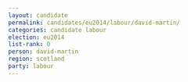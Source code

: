 ```yaml
---
layout: candidate
permalink: candidates/eu2014/labour/david-martin/
categories: candidate labour
election: eu2014
list-rank: 0
person: david-martin
region: scotland
party: labour
---
```

